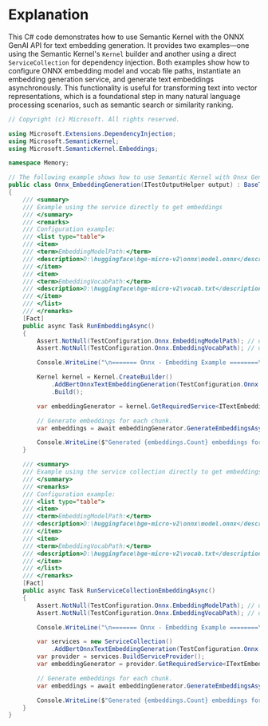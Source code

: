 # Explanation
This C# code demonstrates how to use Semantic Kernel with the ONNX GenAI API for text embedding generation. It provides two examples—one using the Semantic Kernel's `Kernel` builder and another using a direct `ServiceCollection` for dependency injection. Both examples show how to configure ONNX embedding model and vocab file paths, instantiate an embedding generation service, and generate text embeddings asynchronously. This functionality is useful for transforming text into vector representations, which is a foundational step in many natural language processing scenarios, such as semantic search or similarity ranking.

```csharp
// Copyright (c) Microsoft. All rights reserved.

using Microsoft.Extensions.DependencyInjection;
using Microsoft.SemanticKernel;
using Microsoft.SemanticKernel.Embeddings;

namespace Memory;

// The following example shows how to use Semantic Kernel with Onnx GenAI API.
public class Onnx_EmbeddingGeneration(ITestOutputHelper output) : BaseTest(output)
{
    /// <summary>
    /// Example using the service directly to get embeddings
    /// </summary>
    /// <remarks>
    /// Configuration example:
    /// <list type="table">
    /// <item>
    /// <term>EmbeddingModelPath:</term>
    /// <description>D:\huggingface\bge-micro-v2\onnx\model.onnx</description>
    /// </item>
    /// <item>
    /// <term>EmbeddingVocabPath:</term>
    /// <description>D:\huggingface\bge-micro-v2\vocab.txt</description>
    /// </item>
    /// </list>
    /// </remarks>
    [Fact]
    public async Task RunEmbeddingAsync()
    {
        Assert.NotNull(TestConfiguration.Onnx.EmbeddingModelPath); // dotnet user-secrets set "Onnx:EmbeddingModelPath" "<model-file-path>"
        Assert.NotNull(TestConfiguration.Onnx.EmbeddingVocabPath); // dotnet user-secrets set "Onnx:EmbeddingVocabPath" "<vocab-file-path>"

        Console.WriteLine("\n======= Onnx - Embedding Example ========\n");

        Kernel kernel = Kernel.CreateBuilder()
            .AddBertOnnxTextEmbeddingGeneration(TestConfiguration.Onnx.EmbeddingModelPath, TestConfiguration.Onnx.EmbeddingVocabPath)
            .Build();

        var embeddingGenerator = kernel.GetRequiredService<ITextEmbeddingGenerationService>();

        // Generate embeddings for each chunk.
        var embeddings = await embeddingGenerator.GenerateEmbeddingsAsync(["John: Hello, how are you?\nRoger: Hey, I'm Roger!"]);

        Console.WriteLine($"Generated {embeddings.Count} embeddings for the provided text");
    }

    /// <summary>
    /// Example using the service collection directly to get embeddings
    /// </summary>
    /// <remarks>
    /// Configuration example:
    /// <list type="table">
    /// <item>
    /// <term>EmbeddingModelPath:</term>
    /// <description>D:\huggingface\bge-micro-v2\onnx\model.onnx</description>
    /// </item>
    /// <item>
    /// <term>EmbeddingVocabPath:</term>
    /// <description>D:\huggingface\bge-micro-v2\vocab.txt</description>
    /// </item>
    /// </list>
    /// </remarks>
    [Fact]
    public async Task RunServiceCollectionEmbeddingAsync()
    {
        Assert.NotNull(TestConfiguration.Onnx.EmbeddingModelPath); // dotnet user-secrets set "Onnx:EmbeddingModelPath" "<model-file-path>"
        Assert.NotNull(TestConfiguration.Onnx.EmbeddingVocabPath); // dotnet user-secrets set "Onnx:EmbeddingVocabPath" "<vocab-file-path>"

        Console.WriteLine("\n======= Onnx - Embedding Example ========\n");

        var services = new ServiceCollection()
            .AddBertOnnxTextEmbeddingGeneration(TestConfiguration.Onnx.EmbeddingModelPath, TestConfiguration.Onnx.EmbeddingVocabPath);
        var provider = services.BuildServiceProvider();
        var embeddingGenerator = provider.GetRequiredService<ITextEmbeddingGenerationService>();

        // Generate embeddings for each chunk.
        var embeddings = await embeddingGenerator.GenerateEmbeddingsAsync(["John: Hello, how are you?\nRoger: Hey, I'm Roger!"]);

        Console.WriteLine($"Generated {embeddings.Count} embeddings for the provided text");
    }
}
```